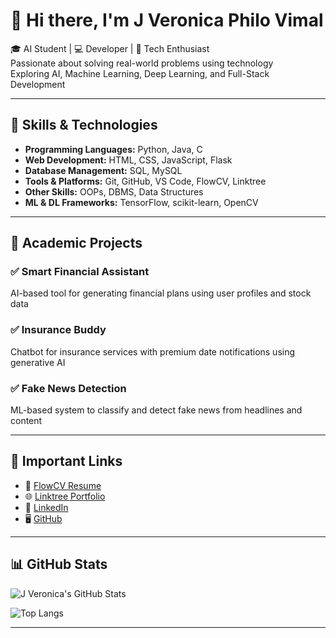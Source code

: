 # 👋 Hi there, I'm J Veronica Philo Vimal

🎓 AI Student | 💻 Developer | 🚀 Tech Enthusiast  
Passionate about solving real-world problems using technology  
Exploring AI, Machine Learning, Deep Learning, and Full-Stack Development

---

## 🚀 Skills & Technologies

- **Programming Languages:** Python, Java, C  
- **Web Development:** HTML, CSS, JavaScript, Flask  
- **Database Management:** SQL, MySQL  
- **Tools & Platforms:** Git, GitHub, VS Code, FlowCV, Linktree  
- **Other Skills:** OOPs, DBMS, Data Structures  
- **ML & DL Frameworks:** TensorFlow, scikit-learn, OpenCV  

---

## 📂 Academic Projects

### ✅ Smart Financial Assistant  
AI-based tool for generating financial plans using user profiles and stock data

### ✅ Insurance Buddy  
Chatbot for insurance services with premium date notifications using generative AI

### ✅ Fake News Detection  
ML-based system to classify and detect fake news from headlines and content

---

## 🔗 Important Links

- 📄 [FlowCV Resume](your-flowcv-link-here)
- 🌐 [Linktree Portfolio](your-linktree-link-here)
- 💼 [LinkedIn](https://www.linkedin.com/in/j-veronica/)
- 🖥️ [GitHub](https://github.com/j-veronica)

---

## 📊 GitHub Stats

![J Veronica's GitHub Stats](https://github-readme-stats.vercel.app/api?username=j-veronica&show_icons=true&theme=radical)

![Top Langs](https://github-readme-stats.vercel.app/api/top-langs/?username=j-veronica&layout=compact)

---
